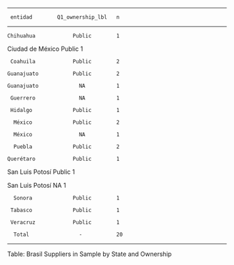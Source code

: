 
------------------------------------------
     entidad        Q1_ownership_lbl   n  
------------------ ------------------ ----
    Chihuahua            Public        1  

 Ciudad de México        Public        1  

     Coahuila            Public        2  

    Guanajuato           Public        2  

    Guanajuato             NA          1  

     Guerrero              NA          1  

     Hidalgo             Public        1  

      México             Public        2  

      México               NA          1  

      Puebla             Public        2  

    Querétaro            Public        1  

 San Luis Potosí         Public        1  

 San Luis Potosí           NA          1  

      Sonora             Public        1  

     Tabasco             Public        1  

     Veracruz            Public        1  

      Total                -           20 
------------------------------------------

Table: Brasil Suppliers in Sample by State and Ownership

